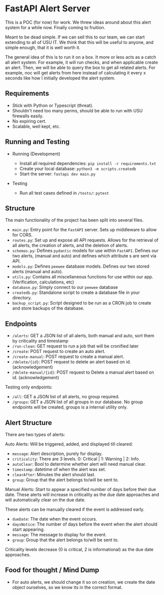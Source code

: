 # FastAPI Alert Server

This is a POC (for now) for work. We threw ideas around about this alert system for a while now. Finally coming to fruition.

Meant to be dead simple. If we can sell this to our team, we can start extending to all of USU IT. We think that this will be useful to anyone, and simple enough, that it is well worth it.

The general idea of this is to run it on a box. It more or less acts as a catch all alert system. For example, it will run checks, and when applicable create an alert. Then, we will be able to query the box to get all related alerts. For example, noc will get alerts from here instead of calculating it every x seconds like how I initially developed the alert system.

## Requirements

-   Stick with Python or Typescript (threat).
-   Shouldn't need too many perms, should be able to run with USU firewalls easily.
-   No expiring cert.
-   Scalable, well kept, etc.

## Running and Testing

-   Running (Development)

    -   Install all required dependencies: `pip install -r requirements.txt`
    -   Create your local database: `python3 -m scripts.createdb`
    -   Start the server: `fastapi dev main.py`

-   Testing
    -   Run all test cases defined in `/tests/`: `pytest`

## Structure

The main functionality of the project has been split into several files.

-   `main.py`: Entry point for the `FastAPI` server. Sets up middleware to allow for CORS.
-   `routes.py`: Set up and expose all API requests. Allows for the retrieval of all alerts, the creation of alerts, and the deletion of alerts.
-   `schemas.py`: Defines `pydantic` models for use within `FastAPI`. Defines our two alerts, (manual and auto) and defines which attribute
    s are sent via API.
-   `models.py`: Defines `peewee` database models. Defines our two stored alerts (manual and auto).
-   `utils.py`: Contains all miscellaneous functions for use within our app. (Verification, calculations, etc)
-   `database.py`: Simply connect to our `peewee` database
-   `createdb.py`: Standalone script to create a database file in your directory.
-   `backup_script.py`: Script designed to be run as a CRON job to create and store backups of the database.

## Endpoints

-   `/alerts`: GET a JSON list of all alerts, both manual and auto, sort them by criticality and timestamp
-   `/run-clean`: GET request to run a job that will be cronified later
-   `/create`: POST request to create an auto alert.
-   `/create-manual`: POST request to create a manual alert.
-   `/delete/{id}`: POST request to delete an alert based on id. (acknowledgement)
-   `/delete-manual/{id}`: POST request to Delete a manual alert based on id. (acknowledgement)

Testing only endpoints:

-   `/all`: GET a JSON list of all alerts, no group required.
-   `/groups`: GET a JSON list of all groups in our database. No group endpoints will be created, groups is a internal utility only.

## Alert Structure

There are two types of alerts:

Auto Alerts: Will be triggered, added, and displayed till cleared:

-   `message`: Alert description, purely for display.
-   `criticality`: There are 3 levels. 0: Critical | 1: Warning | 2: Info.
-   `autoClear`: Bool to determine whether alert will need manual clear.
-   `timestamp`: datetime of when the alert was set.
-   `clearAfter`: Minutes the alert should last.
-   `group`: Group that the alert belongs to/will be sent to.

Manual Alerts: Start to appear a specified number of days before their due date. These alerts will increase in criticality as the due date approaches and will automatically clear on the due date.

These alerts can be manually cleared if the event is addressed early.

-   `dueDate`: The date when the event occurs.
-   `daysNotice`: The number of days before the event when the alert should start appearing.
-   `message`: The message to display for the event.
-   `group`: Group that the alert belongs to/will be sent to.

Criticality levels decrease (0 is critical, 2 is informational) as the due date approaches.

## Food for thought / Mind Dump

-   For auto alerts, we should change it so on creation, we create the date object ourselves, so we know its in the correct format.
